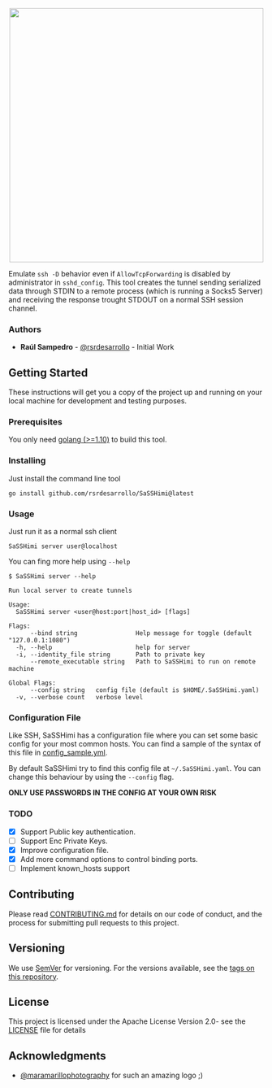 <p align="center">
    <img width=500 src="logo_full.png?raw=true">
</p>

Emulate `ssh -D` behavior even if `AllowTcpForwarding` is disabled by administrator in `sshd_config`. This tool creates 
the tunnel sending serialized data through STDIN to a remote process (which is running a Socks5 Server) and receiving
the response trought STDOUT on a normal SSH session channel.

### Authors
* **Raúl Sampedro** - [@rsrdesarrollo](https://www.linkedin.com/in/rsrdesarrollo/) - Initial Work

## Getting Started

These instructions will get you a copy of the project up and running on your local machine for development and testing 
purposes.

### Prerequisites

You only need [golang (>=1.10)](https://golang.org/dl/) to build this tool.

### Installing

Just install the command line tool

```
go install github.com/rsrdesarrollo/SaSSHimi@latest
```

### Usage

Just run it as a normal ssh client

```
SaSSHimi server user@localhost
```

You can fing more help using `--help`

```
$ SaSSHimi server --help

Run local server to create tunnels

Usage:
  SaSSHimi server <user@host:port|host_id> [flags]

Flags:
      --bind string                Help message for toggle (default "127.0.0.1:1080")
  -h, --help                       help for server
  -i, --identity_file string       Path to private key
      --remote_executable string   Path to SaSSHimi to run on remote machine

Global Flags:
      --config string   config file (default is $HOME/.SaSSHimi.yaml)
  -v, --verbose count   verbose level
```

### Configuration File

Like SSH, SaSSHimi has a configuration file where you can set some basic config for your most common hosts.
You can find a sample of the syntax of this file in [config_sample.yml](config_sample.yml).

By default SaSSHimi try to find this config file at `~/.SaSSHimi.yaml`. You can change this behaviour by using the 
`--config` flag.

**ONLY USE PASSWORDS IN THE CONFIG AT YOUR OWN RISK**

### TODO

- [x] Support Public key authentication.
- [ ] Support Enc Private Keys.
- [x] Improve configuration file.
- [x] Add more command options to control binding ports.
- [ ] Implement known_hosts support

## Contributing

Please read [CONTRIBUTING.md](CONTRIBUTING.md) for details on our code of 
conduct, and the process for submitting pull requests to this project.

## Versioning

We use [SemVer](http://semver.org/) for versioning. For the versions available, see the 
[tags on this repository](https://github.com/rsrdesarrollo/SaSSHimi/tags).

## License

This project is licensed under the Apache License Version 2.0- see the [LICENSE](LICENSE) file for details

## Acknowledgments

-  [@maramarillophotography](https://www.instagram.com/maramarillophotography/) for such an amazing logo ;)
